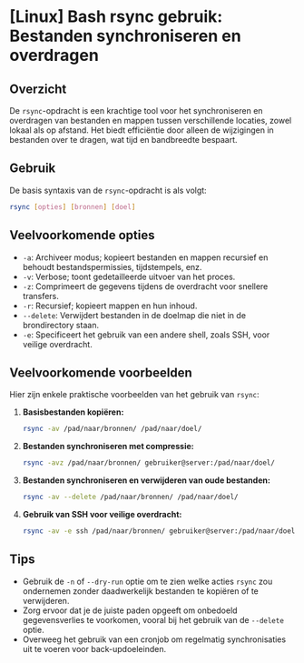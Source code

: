 # [Linux] Bash rsync gebruik: Bestanden synchroniseren en overdragen

## Overzicht
De `rsync`-opdracht is een krachtige tool voor het synchroniseren en overdragen van bestanden en mappen tussen verschillende locaties, zowel lokaal als op afstand. Het biedt efficiëntie door alleen de wijzigingen in bestanden over te dragen, wat tijd en bandbreedte bespaart.

## Gebruik
De basis syntaxis van de `rsync`-opdracht is als volgt:

```bash
rsync [opties] [bronnen] [doel]
```

## Veelvoorkomende opties
- `-a`: Archiveer modus; kopieert bestanden en mappen recursief en behoudt bestandspermissies, tijdstempels, enz.
- `-v`: Verbose; toont gedetailleerde uitvoer van het proces.
- `-z`: Comprimeert de gegevens tijdens de overdracht voor snellere transfers.
- `-r`: Recursief; kopieert mappen en hun inhoud.
- `--delete`: Verwijdert bestanden in de doelmap die niet in de brondirectory staan.
- `-e`: Specificeert het gebruik van een andere shell, zoals SSH, voor veilige overdracht.

## Veelvoorkomende voorbeelden
Hier zijn enkele praktische voorbeelden van het gebruik van `rsync`:

1. **Basisbestanden kopiëren:**
   ```bash
   rsync -av /pad/naar/bronnen/ /pad/naar/doel/
   ```

2. **Bestanden synchroniseren met compressie:**
   ```bash
   rsync -avz /pad/naar/bronnen/ gebruiker@server:/pad/naar/doel/
   ```

3. **Bestanden synchroniseren en verwijderen van oude bestanden:**
   ```bash
   rsync -av --delete /pad/naar/bronnen/ /pad/naar/doel/
   ```

4. **Gebruik van SSH voor veilige overdracht:**
   ```bash
   rsync -av -e ssh /pad/naar/bronnen/ gebruiker@server:/pad/naar/doel/
   ```

## Tips
- Gebruik de `-n` of `--dry-run` optie om te zien welke acties `rsync` zou ondernemen zonder daadwerkelijk bestanden te kopiëren of te verwijderen.
- Zorg ervoor dat je de juiste paden opgeeft om onbedoeld gegevensverlies te voorkomen, vooral bij het gebruik van de `--delete` optie.
- Overweeg het gebruik van een cronjob om regelmatig synchronisaties uit te voeren voor back-updoeleinden.